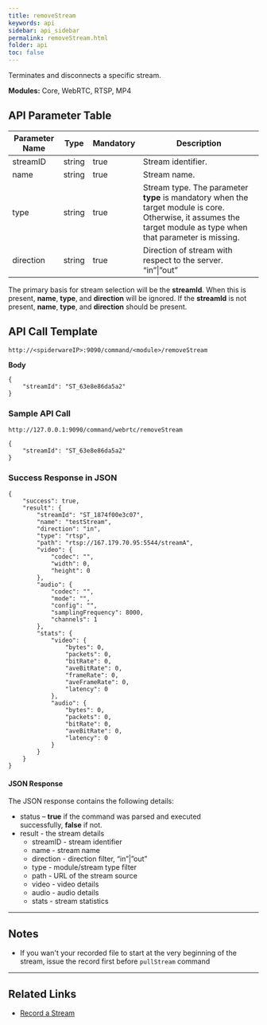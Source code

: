 ```yaml
---
title: removeStream
keywords: api
sidebar: api_sidebar
permalink: removeStream.html
folder: api
toc: false
---
```


Terminates and disconnects a specific stream. 

**Modules:** Core, WebRTC, RTSP, MP4



## API Parameter Table

| **Parameter Name** | **Type** | **Mandatory** | **Description**                                              |
| ------------------ | -------- | ------------- | ------------------------------------------------------------ |
| streamID           | string   | true          | Stream identifier.                                           |
| name               | string   | true          | Stream name.                                                 |
| type               | string   | true          | Stream type.  The parameter **type** is mandatory when the target module is core. Otherwise, it assumes the target module as type when that parameter is missing. |
| direction          | string   | true          | Direction of stream with respect to the server. “in”\|”out”  |

The primary basis for stream selection will be the **streamId**. When this is present, **name**, **type**, and **direction** will be ignored. If the **streamId** is not present, **name**, **type**, and **direction** should be present.



## API Call Template

``` 
http://<spiderwareIP>:9090/command/<module>/removeStream
```

**Body**

```
{
    "streamId": "ST_63e8e86da5a2"
}
```



### Sample API Call

``` 
http://127.0.0.1:9090/command/webrtc/removeStream

{
    "streamId": "ST_63e8e86da5a2"
}
```



### Success Response in JSON

``` 
{
    "success": true,
    "result": {
        "streamId": "ST_1874f00e3c07",
        "name": "testStream",
        "direction": "in",
        "type": "rtsp",
        "path": "rtsp://167.179.70.95:5544/streamA",
        "video": {
            "codec": "",
            "width": 0,
            "height": 0
        },
        "audio": {
            "codec": "",
            "mode": "",
            "config": "",
            "samplingFrequency": 8000,
            "channels": 1
        },
        "stats": {
            "video": {
                "bytes": 0,
                "packets": 0,
                "bitRate": 0,
                "aveBitRate": 0,
                "frameRate": 0,
                "aveFrameRate": 0,
                "latency": 0
            },
            "audio": {
                "bytes": 0,
                "packets": 0,
                "bitRate": 0,
                "aveBitRate": 0,
                "latency": 0
            }
        }
    }
}
```



#### JSON Response

The JSON response contains the following details:

- status – **true** if the command was parsed and executed successfully, **false** if not.
- result - the stream details
  - streamID - stream identifier
  - name - stream name
  - direction - direction filter, “in”|”out”
  - type - module/stream type filter
  - path - URL of the stream source
  - video - video details
  - audio - audio details
  - stats - stream statistics

------

## Notes

- If you wan't your recorded file to start at the very beginning of the stream, issue the record first before `pullStream` command


------

## Related Links

- [Record a Stream](userguide_record.html)